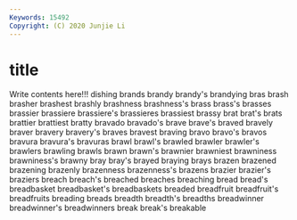```yaml
---
Keywords: 15492
Copyright: (C) 2020 Junjie Li
---
```


# title

Write contents here!!!
dishing 
brands 
brandy 
brandy's 
brandying 
bras
brash 
brasher 
brashest 
brashly 
brashness 
brashness's 
brass 
brass's 
brasses 
brassier
brassiere 
brassiere's 
brassieres 
brassiest 
brassy 
brat 
brat's 
brats 
brattier 
brattiest
bratty 
bravado 
bravado's 
brave 
brave's 
braved 
bravely 
braver 
bravery 
bravery's
braves 
bravest 
braving 
bravo 
bravo's 
bravos 
bravura 
bravura's 
bravuras 
brawl
brawl's 
brawled 
brawler 
brawler's 
brawlers 
brawling 
brawls 
brawn 
brawn's 
brawnier
brawniest 
brawniness 
brawniness's 
brawny 
bray 
bray's 
brayed 
braying 
brays 
brazen
brazened 
brazening 
brazenly 
brazenness 
brazenness's 
brazens 
brazier 
brazier's 
braziers 
breach
breach's 
breached 
breaches 
breaching 
bread 
bread's 
breadbasket 
breadbasket's 
breadbaskets 
breaded
breadfruit 
breadfruit's 
breadfruits 
breading 
breads 
breadth 
breadth's 
breadths 
breadwinner 
breadwinner's
breadwinners 
break 
break's 
breakable 

